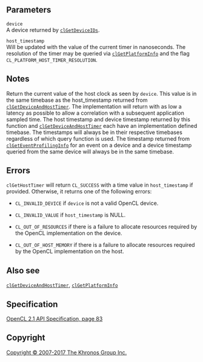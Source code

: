 
## Parameters

`device`  
A device returned by [`clGetDeviceIDs`](clGetDeviceIDs.html).

`host_timestamp`  
Will be updated with the value of the current timer in nanoseconds. The
resolution of the timer may be queried via
[`clGetPlatformInfo`](clGetPlatformInfo.html) and the flag
`CL_PLATFORM_HOST_TIMER_RESOLUTION`.

## Notes

Return the current value of the host clock as seen by `device`. This
value is in the same timebase as the host\_timestamp returned from
[`clGetDeviceAndHostTimer`](clGetDeviceAndHostTimer.html). The
implementation will return with as low a latency as possible to allow a
correlation with a subsequent application sampled time. The host
timestamp and device timestamp returned by this function and
[`clGetDeviceAndHostTimer`](clGetDeviceAndHostTimer.html) each have an
implementation defined timebase. The timestamps will always be in their
respective timebases regardless of which query function is used. The
timestamp returned from
[`clGetEventProfilingInfo`](clGetEventProfilingInfo.html) for an event
on a device and a device timestamp queried from the same device will
always be in the same timebase.

## Errors

`clGetHostTimer` will return `CL_SUCCESS` with a time value in
`host_timestamp` if provided. Otherwise, it returns one of the following
errors:

-   `CL_INVALID_DEVICE` if `device` is not a valid OpenCL device.

-   `CL_INVALID_VALUE` if `host_timestamp` is NULL.

-   `CL_OUT_OF_RESOURCES` if there is a failure to allocate resources
    required by the OpenCL implementation on the device.

-   `CL_OUT_OF_HOST_MEMORY` if there is a failure to allocate resources
    required by the OpenCL implementation on the host.

## Also see

[`clGetDeviceAndHostTimer`](clGetDeviceAndHostTimer.html),
[`clGetPlatformInfo`](clGetPlatformInfo.html)

## Specification

[OpenCL 2.1 API Specification, page
83](https://www.khronos.org/registry/cl/specs/opencl-2.1.pdf#page=83)

## Copyright

[Copyright © 2007-2017 The Khronos Group Inc.](copyright.html)
